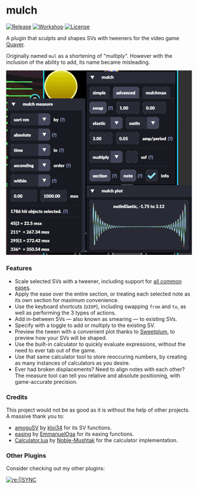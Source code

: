 # mulch

[![Release](https://img.shields.io/github/v/release/Emik03/mulch.svg?color=f8f9f2&logo=GitHub&style=for-the-badge)](https://github.com/Emik03/mulch/releases/latest)
[![Workshop](https://img.shields.io/steam/downloads/3254465397?color=8be9fd&logo=Steam&style=for-the-badge)](https://steamcommunity.com/sharedfiles/filedetails/?id=3254465397)
[![License](https://img.shields.io/github/license/Emik03/mulch.svg?color=6272a4&style=for-the-badge)](https://github.com/Emik03/mulch/blob/main/LICENSE)

A plugin that sculpts and shapes SVs with tweeners for the video game [Quaver](https://github.com/Quaver/Quaver).

Originally named `mul` as a shortening of "multiply". However with the inclusion of the ability to add, its name became misleading.

![Preview Image](https://raw.githubusercontent.com/Emik03/mulch/main/steam_workshop_preview.png)

### Features

- Scale selected SVs with a tweener, including support for [all common eases](https://easings.net/).
- Apply the ease over the entire section, or treating each selected note as its own section for maximum convenience.
- Use the keyboard shortcuts (`UIOP`), including swapping `from` and `to`, as well as performing the 3 types of actions.
- Add in-between SVs — also known as smearing — to existing SVs.
- Specify with a toggle to add or multiply to the existing SV.
- Preview the tween with a convenient plot thanks to [Sweetplum](https://github.com/ESV-Sweetplum), to preview how your SVs will be shaped.
- Use the built-in calculator to quickly evaluate expressions, without the need to ever tab out of the game.
- Use that same calculator tool to store reoccuring numbers, by creating as many instances of calculators as you desire.
- Ever had broken displacements? Need to align notes with each other? The measure tool can tell you relative and absolute positioning, with game-accurate precision.

### Credits

This project would not be as good as it is without the help of other projects. A massive thank you to:
- [amoguSV](https://github.com/kloi34/amoguSV) by [kloi34](https://github.com/kloi34) for its SV functions.
- [easing](https://github.com/EmmanuelOga/easing) by [EmmanuelOga](https://github.com/EmmanuelOga) for its easing functions.
- [Calculator.lua](https://gist.github.com/Noble-Mushtak/a2eb302003891c85b562) by [Noble-Mushtak](https://gist.github.com/Noble-Mushtak/a2eb302003891c85b562) for the calculator implementation.

### Other Plugins

Consider checking out my other plugins:

[![re:||SYNC](https://img.shields.io/github/last-commit/Emik03/reSYNC?style=for-the-badge&logo=GitHub&label=re:||SYNC&color=ffb86c)](https://github.com/Emik03/reSYNC)

